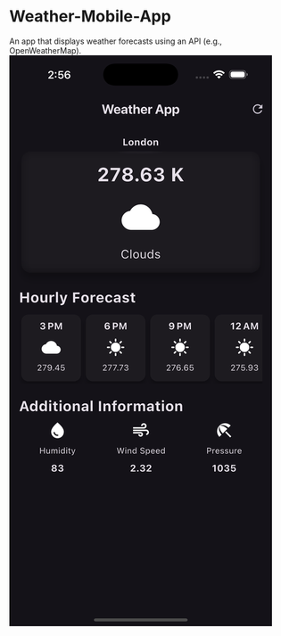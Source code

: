 # Weather-Mobile-App

An app that displays weather forecasts using an API (e.g., OpenWeatherMap).
![alt text](<lib/image/Simulator Screenshot - iPhone 16 Pro Max - 2025-01-17 at 14.56.07.png>)
